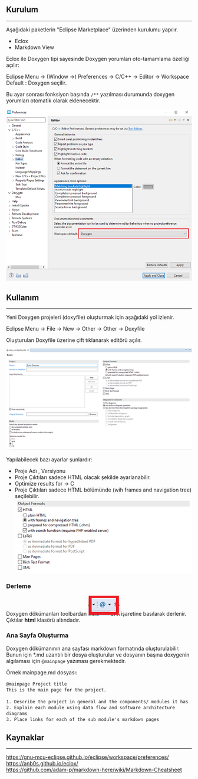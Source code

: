 ## Kurulum
---
Aşağıdaki paketlerin "Eclipse Marketplace" üzerinden kurulumu yapılır.

* Eclox
* Markdown View

Eclox ile Doxygen tipi sayesinde Doxygen yorumları oto-tamamlama özelliği açılır:
  
Eclipse Menu → (Window →) Preferences → C/C++ → Editor → Workspace Default : Doxygen seçilir.

Bu ayar sonrası fonksiyon başında `/**` yazılması durumunda doxygen yorumları otomatik olarak eklenecektir.

![](doxy-settings.png)

## Kullanım
---
Yeni Doxygen projeleri (doxyfile) oluşturmak için aşağıdaki yol izlenir. 

Eclipse Menu → File -> New -> Other -> Other -> Doxyfile

Oluşturulan Doxyfile üzerine çift tıklanarak editörü açılır.

![](doxyfile-settings.png)

Yapılabilecek bazı ayarlar şunlardır:

* Proje Adı , Versiyonu
* Proje Çıktıları sadece HTML olacak şekilde ayarlanabilir.
* Optimize results for → C
* Proje Çıktıları sadece HTML bölümünde (wih frames and navigation tree) seçilebilir.  
![](doxy-outputformat.png)

### Derleme

Doxygen dökümanları toolbardan ![](doxy-symbol.png) işaretine basılarak derlenir. Çıktılar **html** klasörü altındadır.

### Ana Sayfa Oluşturma

Doxygen dökümanının ana sayfası markdown formatında oluşturulabilir. Bunun için *.md uzantılı bir dosya oluşturulur ve dosyanın başına doxygenin algılaması için `@mainpage` yazıması gerekmektedir.

Örnek mainpage.md dosyası:


    @mainpage Project title
    This is the main page for the project. 
      
    1. Describe the project in general and the components/ modules it has
    2. Explain each module using data flow and software architecture diagrams
    3. Place links for each of the sub module's markdown pages    
    
    
## Kaynaklar
---
https://gnu-mcu-eclipse.github.io/eclipse/workspace/preferences/  
https://anb0s.github.io/eclox/  
https://github.com/adam-p/markdown-here/wiki/Markdown-Cheatsheet  



